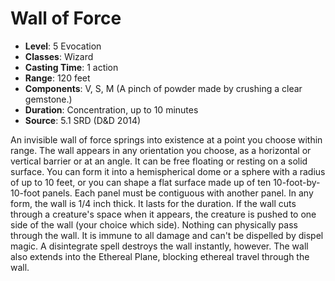 # Wall of Force

- **Level**: 5 Evocation
- **Classes**: Wizard
- **Casting Time**: 1 action
- **Range**: 120 feet
- **Components**: V, S, M (A pinch of powder made by crushing a clear gemstone.)
- **Duration**: Concentration, up to 10 minutes
- **Source**: 5.1 SRD (D&D 2014)

An invisible wall of force springs into existence at a point you choose within range. The wall appears in any orientation you choose, as a horizontal or vertical barrier or at an angle. It can be free floating or resting on a solid surface. You can form it into a hemispherical dome or a sphere with a radius of up to 10 feet, or you can shape a flat surface made up of ten 10-foot-by-10-foot panels. Each panel must be contiguous with another panel. In any form, the wall is 1/4 inch thick. It lasts for the duration. If the wall cuts through a creature's space when it appears, the creature is pushed to one side of the wall (your choice which side). Nothing can physically pass through the wall. It is immune to all damage and can't be dispelled by dispel magic. A disintegrate spell destroys the wall instantly, however. The wall also extends into the Ethereal Plane, blocking ethereal travel through the wall.


